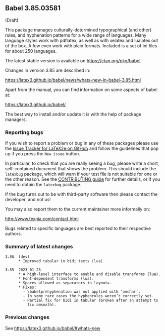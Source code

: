 ## Babel 3.85.03581

(Draft)

This package manages culturally-determined typographical (and other)
rules, and hyphenation patterns for a wide range of languages. Many
language styles work with pdflatex, as well as with xelatex and
lualatex out of the box. A few even work with plain formats. Included
is a set of ini files for about 250 languages.

The latest stable version is available on <https://ctan.org/pkg/babel>.

Changes in version 3.85 are described in:

https://latex3.github.io/babel/news/whats-new-in-babel-3.85.html

Apart from the manual, you can find information on some aspects of babel at:

https://latex3.github.io/babel/

The best way to install and/or update it is with the help of package
managers.

### Reporting bugs

If you wish to report a problem or bug in any of these packages please
use the
[Issue Tracker for LaTeX2e on GitHub](https://github.com/latex3/babel/issues)
and follow the guidelines that pop up if you press the `New issue`
button.

In particular, to check that you are really seeing a bug, please write
a short, self-contained document that shows the problem. This should
include the `latexbug` package, which will warn if your test file is
not suitable for one or the other reason. See the
[CONTRIBUTING guide](https://github.com/latex3/latex2e/blob/master/CONTRIBUTING.md)
for further details, or if you need to obtain the `latexbug` package.

If the bug turns out to be with third-party software then please
contact the developer, and not us!

You may also report them to the current maintainer more informally on:

   http://www.texnia.com/contact.html

Bugs related to specific languages are best reported to their
respective authors.

### Summary of latest changes
```
3.86  (dev)
      * Improved tabular in bidi texts (lua).

3.85  2023-01-23
      * A high-level interface to enable and disable transforms (lua).
      * Font-dependent transforms (lua).
      * Spaces allowed as separators in layout=.
      * Fixes:
        - \babelprehyphenation was not applied with 'onchar'.
        - In some rare cases the hyphenrules weren’t correctly set.
        - Partial fix for bidi in tabular (broken after an attempt to
          fix amsmath).
```

### Previous changes

See https://latex3.github.io/babel/#whats-new
